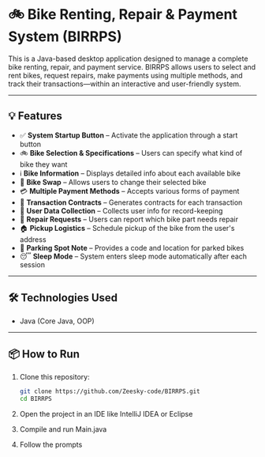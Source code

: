 # 🚲 Bike Renting, Repair & Payment System (BIRRPS)

This is a Java-based desktop application designed to manage a complete bike renting, repair, and payment service. BIRRPS allows users to select and rent bikes, request repairs, make payments using multiple methods, and track their transactions—within an interactive and user-friendly system.

---

## 💡 Features

- ✅ **System Startup Button** – Activate the application through a start button  
- 🚲 **Bike Selection & Specifications** – Users can specify what kind of bike they want  
- ℹ️ **Bike Information** – Displays detailed info about each available bike  
- 🔁 **Bike Swap** – Allows users to change their selected bike  
- 💳 **Multiple Payment Methods** – Accepts various forms of payment  
- 🧾 **Transaction Contracts** – Generates contracts for each transaction  
- 🧍 **User Data Collection** – Collects user info for record-keeping  
- 🔧 **Repair Requests** – Users can report which bike part needs repair  
- 🏠 **Pickup Logistics** – Schedule pickup of the bike from the user's address  
- 📄 **Parking Spot Note** – Provides a code and location for parked bikes  
- 😴 **Sleep Mode** – System enters sleep mode automatically after each session

---

## 🛠 Technologies Used

- Java (Core Java, OOP)

---

## 📦 How to Run

1. Clone this repository:
   ```bash
   git clone https://github.com/Zeesky-code/BIRRPS.git
   cd BIRRPS

2. Open the project in an IDE like IntelliJ IDEA or Eclipse

3. Compile and run Main.java

4. Follow the prompts
